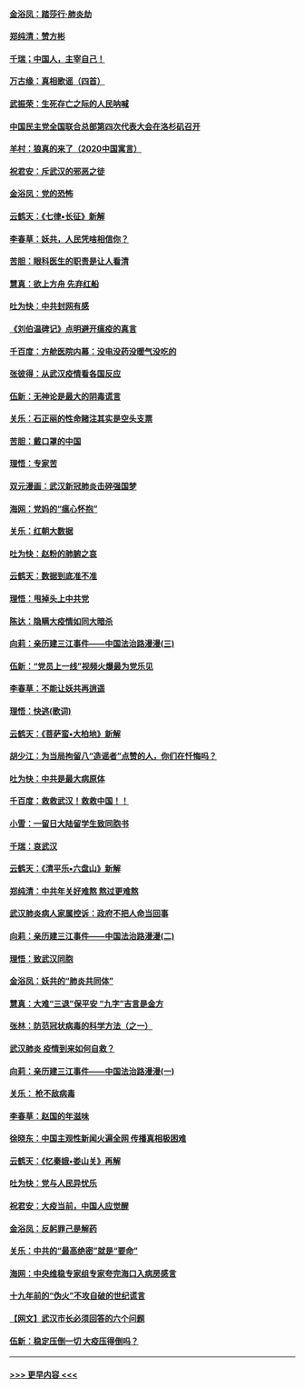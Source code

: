 #### [金浴凤：踏莎行‧肺炎劫](../pages/nsc993/n11858227.md?t=02110231) 
#### [郑纯清：赞方彬](../pages/nsc993/n11856803.md?t=02110231) 
#### [千瑞；中国人，主宰自己！](../pages/nsc993/n11856793.md?t=02110231) 
#### [万古缘：真相歌谣（四首）](../pages/nsc993/n11856263.md?t=02110231) 
#### [武振荣：生死存亡之际的人民呐喊](../pages/nsc993/n11856256.md?t=02110231) 
#### [中国民主党全国联合总部第四次代表大会在洛杉矶召开](../pages/nsc993/n11856344.md?t=02110231) 
#### [羊村：狼真的来了（2020中国寓言）](../pages/nsc993/n11856229.md?t=02110231) 
#### [祝君安：斥武汉的邪恶之徒](../pages/nsc993/n11855861.md?t=02110231) 
#### [金浴凤：党的恐怖](../pages/nsc993/n11855849.md?t=02110231) 
#### [云鹤天：《七律▪长征》新解](../pages/nsc993/n11855479.md?t=02110231) 
#### [李春草：妖共，人民凭啥相信你？](../pages/nsc993/n11855196.md?t=02110231) 
#### [苦胆：眼科医生的职责是让人看清](../pages/nsc993/n11853840.md?t=02110231) 
#### [慧真：欲上方舟 先弃红船](../pages/nsc993/n11853483.md?t=02110231) 
#### [吐为快：中共封网有感](../pages/nsc993/n11852575.md?t=02110231) 
#### [《刘伯温碑记》点明避开瘟疫的真言](../pages/nsc993/n11852128.md?t=02110231) 
#### [千百度：方舱医院内幕：没电没药没暖气没吃的](../pages/nsc993/n11850211.md?t=02110231) 
#### [张彼得：从武汉疫情看各国反应](../pages/nsc993/n11850102.md?t=02110231) 
#### [伍新：无神论是最大的阴毒谎言](../pages/nsc993/n11846129.md?t=02110231) 
#### [关乐：石正丽的性命赌注其实是空头支票](../pages/nsc993/n11846109.md?t=02110231) 
#### [苦胆：戴口罩的中国](../pages/nsc993/n11845576.md?t=02110231) 
#### [理悟：专家苦](../pages/nsc993/n11845564.md?t=02110231) 
#### [双元漫画：武汉新冠肺炎击碎强国梦](../pages/nsc993/n11843320.md?t=02110231) 
#### [海网：党妈的“瘟心怀抱”](../pages/nsc993/n11840740.md?t=02110231) 
#### [关乐：红朝大数据](../pages/nsc993/n11840675.md?t=02110231) 
#### [吐为快：赵粉的肺腑之哀](../pages/nsc993/n11840618.md?t=02110231) 
#### [云鹤天：数据到底准不准](../pages/nsc993/n11840325.md?t=02110231) 
#### [理悟：甩掉头上中共党](../pages/nsc993/n11838826.md?t=02110231) 
#### [陈达：隐瞒大疫情如同大暗杀](../pages/nsc993/n11838771.md?t=02110231) 
#### [向莉：亲历建三江事件——中国法治路漫漫(三)](../pages/nsc993/n11831825.md?t=02110231) 
#### [伍新：“党员上一线”视频火爆最为党乐见](../pages/nsc993/n11838200.md?t=02110231) 
#### [李春草：不能让妖共再逍遥](../pages/nsc993/n11838102.md?t=02110231) 
#### [理悟：快逃(歌词)](../pages/nsc993/n11838083.md?t=02110231) 
#### [云鹤天：《菩萨蛮▪大柏地》新解](../pages/nsc993/n11838059.md?t=02110231) 
#### [胡少江：为当局拘留八“造谣者”点赞的人，你们在忏悔吗？](../pages/nsc993/n11836801.md?t=02110231) 
#### [吐为快：中共是最大病原体](../pages/nsc993/n11836748.md?t=02110231) 
#### [千百度：救救武汉！救救中国！！](../pages/nsc993/n11836145.md?t=02110231) 
#### [小雪：一留日大陆留学生致同胞书](../pages/nsc993/n11834624.md?t=02110231) 
#### [千瑞：哀武汉](../pages/nsc993/n11833647.md?t=02110231) 
#### [云鹤天：《清平乐▪六盘山》新解](../pages/nsc993/n11833611.md?t=02110231) 
#### [郑纯清：中共年关好难熬 熬过更难熬](../pages/nsc993/n11833489.md?t=02110231) 
#### [武汉肺炎病人家属控诉：政府不把人命当回事](../pages/nsc993/n11833205.md?t=02110231) 
#### [向莉：亲历建三江事件——中国法治路漫漫(二)](../pages/nsc993/n11829102.md?t=02110231) 
#### [理悟：致武汉同胞](../pages/nsc993/n11831522.md?t=02110231) 
#### [金浴凤：妖共的“肺炎共同体”](../pages/nsc993/n11829448.md?t=02110231) 
#### [慧真：大难“三退”保平安 “九字”吉言是金方](../pages/nsc993/n11829501.md?t=02110231) 
#### [张林：防范冠状病毒的科学方法（之一）](../pages/nsc993/n11828618.md?t=02110231) 
#### [武汉肺炎 疫情到来如何自救？](../pages/nsc993/n11827632.md?t=02110231) 
#### [向莉：亲历建三江事件——中国法治路漫漫(一)](../pages/nsc993/n11827190.md?t=02110231) 
#### [关乐： 枪不敌病毒](../pages/nsc993/n11826746.md?t=02110231) 
#### [李春草：赵国的年滋味](../pages/nsc993/n11826321.md?t=02110231) 
#### [徐晓东：中国主观性新闻火遍全网 传播真相极困难](../pages/nsc993/n11826508.md?t=02110231) 
#### [云鹤天：《忆秦娥▪娄山关》再解](../pages/nsc993/n11824682.md?t=02110231) 
#### [吐为快：党与人民异忧乐](../pages/nsc993/n11824660.md?t=02110231) 
#### [祝君安：大疫当前，中国人应觉醒](../pages/nsc993/n11821946.md?t=02110231) 
#### [金浴凤：反躬罪己是解药](../pages/nsc993/n11820280.md?t=02110231) 
#### [关乐：中共的“最高绝密”就是“要命”](../pages/nsc993/n11816946.md?t=02110231) 
#### [海网：中央维稳专家组专家夸完海口入病房感言](../pages/nsc993/n11815138.md?t=02110231) 
#### [十九年前的“伪火”不攻自破的世纪谎言](../pages/nsc993/n11813238.md?t=02110231) 
#### [【网文】武汉市长必须回答的六个问题](../pages/nsc993/n11813848.md?t=02110231) 
#### [伍新：稳定压倒一切 大疫压得倒吗？](../pages/nsc993/n11812634.md?t=02110231) 

----
#### [ >>> 更早内容 <<< ](../indexes/nsc993-earlier.md)
